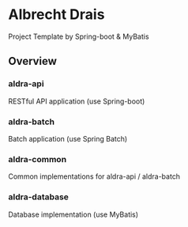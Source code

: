 # Albrecht Drais

Project Template by Spring-boot & MyBatis

## Overview

### aldra-api

RESTful API application (use Spring-boot)

### aldra-batch

Batch application (use Spring Batch)

### aldra-common

Common implementations for aldra-api / aldra-batch

### aldra-database

Database implementation (use MyBatis)
